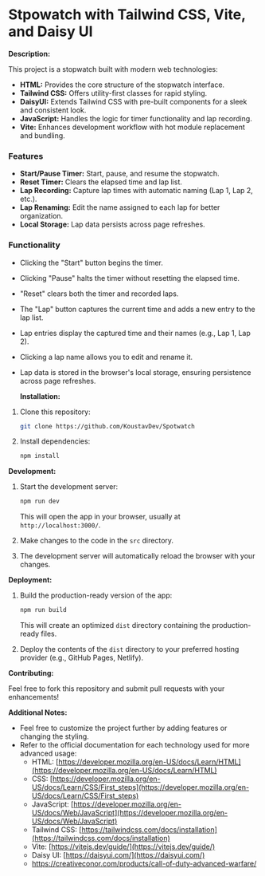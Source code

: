 # Stpowatch with Tailwind CSS, Vite, and Daisy UI 

**Description:**

This project is a stopwatch built with modern web technologies:

* **HTML:** Provides the core structure of the stopwatch interface.
* **Tailwind CSS:** Offers utility-first classes for rapid styling.
* **DaisyUI:** Extends Tailwind CSS with pre-built components for a sleek and consistent look.
* **JavaScript:** Handles the logic for timer functionality and lap recording.
* **Vite:** Enhances development workflow with hot module replacement and bundling.

### Features

* **Start/Pause Timer:** Start, pause, and resume the stopwatch.
* **Reset Timer:** Clears the elapsed time and lap list.
* **Lap Recording:** Capture lap times with automatic naming (Lap 1, Lap 2, etc.).
* **Lap Renaming:** Edit the name assigned to each lap for better organization.
* **Local Storage:** Lap data persists across page refreshes.

### Functionality

* Clicking the "Start" button begins the timer.
* Clicking "Pause" halts the timer without resetting the elapsed time.
* "Reset" clears both the timer and recorded laps.
* The "Lap" button captures the current time and adds a new entry to the lap list.
* Lap entries display the captured time and their names (e.g., Lap 1, Lap 2).
* Clicking a lap name allows you to edit and rename it.
* Lap data is stored in the browser's local storage, ensuring persistence across page refreshes.

  **Installation:**

1. Clone this repository:

   ```bash
   git clone https://github.com/KoustavDev/Spotwatch
   ```

2. Install dependencies:

   ```bash
   npm install
   ```

**Development:**

1. Start the development server:

   ```bash
   npm run dev
   ```

   This will open the app in your browser, usually at `http://localhost:3000/`.

2. Make changes to the code in the `src` directory.
3. The development server will automatically reload the browser with your changes.

**Deployment:**

1. Build the production-ready version of the app:

   ```bash
   npm run build
   ```

   This will create an optimized `dist` directory containing the production-ready files.

2. Deploy the contents of the `dist` directory to your preferred hosting provider (e.g., GitHub Pages, Netlify).

**Contributing:**

Feel free to fork this repository and submit pull requests with your enhancements!

**Additional Notes:**

* Feel free to customize the project further by adding features or changing the styling.
* Refer to the official documentation for each technology used for more advanced usage:
    * HTML: [https://developer.mozilla.org/en-US/docs/Learn/HTML](https://developer.mozilla.org/en-US/docs/Learn/HTML)
    * CSS: [https://developer.mozilla.org/en-US/docs/Learn/CSS/First_steps](https://developer.mozilla.org/en-US/docs/Learn/CSS/First_steps)
    * JavaScript: [https://developer.mozilla.org/en-US/docs/Web/JavaScript](https://developer.mozilla.org/en-US/docs/Web/JavaScript)
    * Tailwind CSS: [https://tailwindcss.com/docs/installation](https://tailwindcss.com/docs/installation)
    * Vite: [https://vitejs.dev/guide/](https://vitejs.dev/guide/)
    * Daisy UI: [https://daisyui.com/](https://daisyui.com/)
    * https://creativeconor.com/products/call-of-duty-advanced-warfare/
